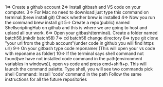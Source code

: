 1=> Create a github account
2=> Install gitbash and VS code on your computer.
3=> For Mac no need to download just type this command on terminal.(brew   install git) Check whether brew is installed 
4=> Now you run the command brew install git
5=> Create a repo(public) named ShellscriptingHub on github and this is where we are going to host and uplaod all our work.
6=> Open your gitbash(terminal). Create a folder named batch58,(mkdir batch58)
7=> cd batch58 change directory
8=> type git clone "your url from the github account"(under code in github you will find https url)
9=> On your gitbash type code reponame/ (This will open your vs code with reponame as folder)
10=> If the terminal says shell command not found(we have not installed code command in the path(environment variables in windows)), open vs code and press cmd+shift+p. This will launch the command palette. Type shell, you will see two commands pick shell Command: Install 'code' command in the path
Follow the same instructions for all the  future repositories